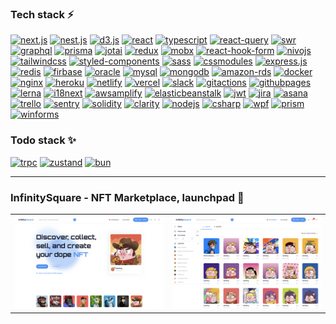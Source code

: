 ### Tech stack ⚡

[![next.js](https://img.shields.io/badge/next.js-black?style=for-the-badge&logo=nextdotjs)](https://nextjs.org/)
[![nest.js](https://img.shields.io/badge/nest.js-black?style=for-the-badge&logo=nestjs&logoColor=E0234E)](https://nestjs.com/)
[![d3.js](https://img.shields.io/badge/d3.js-black?style=for-the-badge&logo=d3dotjs)](https://d3js.org/)
[![react](https://img.shields.io/badge/React-black?style=for-the-badge&logo=react)](https://reactjs.org/)
[![typescript](https://img.shields.io/badge/typescript-black?style=for-the-badge&logo=typescript)](https://www.typescriptlang.org/)
[![react-query](https://img.shields.io/badge/React--query-black?style=for-the-badge&logo=reactquery)](https://tanstack.com/query/)
[![swr](https://img.shields.io/badge/swr-black?style=for-the-badge&logo=swr)](https://swr.vercel.app/ko)
[![graphql](https://img.shields.io/badge/graphql-black?style=for-the-badge&logo=graphql&logoColor=E00097)](https://graphql.org/)
[![prisma](https://img.shields.io/badge/prisma-black?style=for-the-badge&logo=prisma)](https://www.prisma.io/)
[![jotai](https://img.shields.io/badge/Jotai-black?style=for-the-badge&logo=jotai)](https://jotai.org/)
[![redux](https://img.shields.io/badge/Redux-black?style=for-the-badge&logo=redux)](https://redux.js.org/introduction/getting-started/)
[![mobx](https://img.shields.io/badge/Mobx-black?style=for-the-badge&logo=mobx)](https://mobx.js.org/README.html)
[![react-hook-form](https://img.shields.io/badge/React--hook--form-black?style=for-the-badge&logo=reacthookform)](https://react-hook-form.com/)
[![nivojs](https://img.shields.io/badge/nivo-black?style=for-the-badge&logo=nivo)](https://nivo.rocks/)
[![tailwindcss](https://img.shields.io/badge/Tailwindcss-black?style=for-the-badge&logo=tailwindcss)](https://tailwindcss.com/)
[![styled-components](https://img.shields.io/badge/styled--components-black?style=for-the-badge&logo=styledcomponents)](https://styled-components.com/)
[![sass](https://img.shields.io/badge/sass-black?style=for-the-badge&logo=sass)](https://sass-lang.com/)
[![cssmodules](https://img.shields.io/badge/cssmodules-black?style=for-the-badge&logo=cssmodules)](https://github.com/css-modules/css-modules)
[![express.js](https://img.shields.io/badge/express-black?style=for-the-badge&logo=express)](https://expressjs.com/)
[![redis](https://img.shields.io/badge/Redis-black?style=for-the-badge&logo=redis)](https://redis.io/)
[![firbase](https://img.shields.io/badge/Firebase-black?style=for-the-badge&logo=firebase)](https://firebase.google.com/)
[![oracle](https://img.shields.io/badge/oracle-black?style=for-the-badge&logo=oracle&logoColor=C74634)](https://www.oracle.com/)
[![mysql](https://img.shields.io/badge/Mysql-black?style=for-the-badge&logo=mysql&logoColor=white)](https://www.mysql.com/)
[![mongodb](https://img.shields.io/badge/Mongodb-black?style=for-the-badge&logo=mongodb)](https://www.mongodb.com/)
[![amazon-rds](https://img.shields.io/badge/Rds-black?style=for-the-badge&logo=amazonrds)](https://aws.amazon.com/rds/)
[![docker](https://img.shields.io/badge/Docker-black?style=for-the-badge&logo=docker)](https://www.docker.com/)
[![nginx](https://img.shields.io/badge/Nginx-black?style=for-the-badge&logo=nginx&logoColor=009639)](https://www.nginx.com/)
[![heroku](https://img.shields.io/badge/Heroku-black?style=for-the-badge&logo=heroku&logoColor=79589F)](https://www.heroku.com/)
[![netlify](https://img.shields.io/badge/Netlify-black?style=for-the-badge&logo=netlify)](https://www.netlify.com/)
[![vercel](https://img.shields.io/badge/Vercel-black?style=for-the-badge&logo=vercel)](https://vercel.com/)
[![slack](https://img.shields.io/badge/Slack-black?style=for-the-badge&logo=slack&logoColor=FF6058)](https://slack.com/)
[![gitactions](https://img.shields.io/badge/github--actions-black?style=for-the-badge&logo=githubactions)](https://github.com/features/actions)
[![githubpages](https://img.shields.io/badge/github--pages-black?style=for-the-badge&logo=githubpages)](https://pages.github.com/)
[![lerna](https://img.shields.io/badge/lerna-black?style=for-the-badge&logo=lerna&logoColor=9333EA)](https://lerna.js.org/)
[![i18next](https://img.shields.io/badge/i18next-black?style=for-the-badge&logo=i18next)](https://www.i18next.com/)
[![awsamplify](https://img.shields.io/badge/awsamplify-black?style=for-the-badge&logo=awsamplify)](https://aws.amazon.com/amplify/)
[![elasticbeanstalk](https://img.shields.io/badge/elastic--beanstalk-black?style=for-the-badge&logo=elasticbeanstalk)](https://aws.amazon.com/elasticbeanstalk/)
[![jwt](https://img.shields.io/badge/jwt-black?style=for-the-badge&logo=jsonwebtokens&logoColor=D63AFF)](https://jwt.io/)
[![jira](https://img.shields.io/badge/jira-black?style=for-the-badge&logo=jira&logoColor=0747A6)](https://jira.atlassian.com/)
[![asana](https://img.shields.io/badge/asana-black?style=for-the-badge&logo=asana&logoColor=F06A6A)](https://asana.com/)
[![trello](https://img.shields.io/badge/trello-black?style=for-the-badge&logo=trello&logoColor=CAB6CD)](https://trello.com/)
[![sentry](https://img.shields.io/badge/sentry-black?style=for-the-badge&logo=sentry&logoColor=E1567C)](https://sentry.io/)
[![solidity](https://img.shields.io/badge/solidity-black?style=for-the-badge&logo=solidity)](https://docs.soliditylang.org/)
[![clarity](https://img.shields.io/badge/clarity-black?style=for-the-badge&logo=clarity&logoColor=DDF56D)](https://clarity-lang.org/)
[![nodejs](https://img.shields.io/badge/nodejs-black?style=for-the-badge&logo=nodedotjs)](https://nodejs.org/)
[![csharp](https://img.shields.io/badge/csharp-black?style=for-the-badge&logo=csharp&logoColor=95478E)](https://docs.microsoft.com/en-us/dotnet/csharp/)
[![wpf](https://img.shields.io/badge/wpf-black?style=for-the-badge&logo=wpf&logoColor=95478E)](https://docs.microsoft.com/en-us/dotnet/desktop/wpf/overview)
[![prism](https://img.shields.io/badge/prism-black?style=for-the-badge&logo=prism&logoColor=95478E)](https://prismlibrary.com/docs/)
[![winforms](https://img.shields.io/badge/winforms-black?style=for-the-badge&logo=winforms&logoColor=95478E)](https://docs.microsoft.com/en-us/dotnet/desktop/winforms)

### Todo stack ✨
[![trpc](https://img.shields.io/badge/trpc-DDF56D?style=for-the-badge&logo=trpc)](https://trpc.io/)
[![zustand](https://img.shields.io/badge/zustand-DDF56D?style=for-the-badge&logo=zustand)](https://github.com/pmndrs/zustand)
[![bun](https://img.shields.io/badge/bun-DDF56D?style=for-the-badge&logo=bun)](https://bun.sh/)

- - -

### InfinitySquare - NFT Marketplace, launchpad 👋


           
<table>
  <tr>
    <td>
      <a href="https://infinitysquare.io">
        <img src="ifsq/ifsq-landing-1.png" />
      </a>
    </td>
    <td>
      <a href="https://infinitysquare.io">
        <img src="ifsq/ifsq-thumb-1.png" />
      </a>
    </td>
  </tr>
</table>




<!--
<kbd><img src="ifsq/ifsq-thumb-1.png" width="480" /></kbd>&nbsp;&nbsp;&nbsp;<img src="ifsq/ifsq-thumb-1.png" width="480" />
DDF56D
**LookLukeLemon/LookLukeLemon** is a ✨ _special_ ✨ repository because its `README.md` (this file) appears on your GitHub profile.

Here are some ideas to get you started:

- 🔭 I’m currently working on ...
- 🌱 I’m currently learning ...
- 👯 I’m looking to collaborate on ...
- 🤔 I’m looking for help with ...
- 💬 Ask me about ...
- 📫 How to reach me: ...
- 😄 Pronouns: ...
- ⚡ Fun fact: ...
👋
-->
